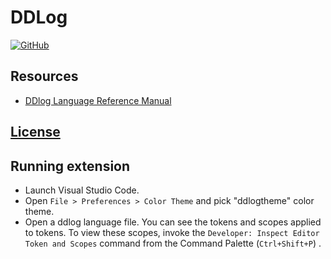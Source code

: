# DDLog 
[![GitHub](https://github.com/vmware/differential-datalog)](https://github.com/vmware/differential-datalog)

## Resources
- [DDlog Language Reference Manual](https://github.com/vmware/differential-datalog/blob/master/doc/language_reference/language_reference.md)

## [License](https://github.com/vmware/differential-datalog/blob/master/LICENSE)

## Running extension

* Launch Visual Studio Code.
* Open `File > Preferences > Color Theme` and pick "ddlogtheme" color theme.
* Open a ddlog language file. You can see the tokens and scopes applied to tokens.
 To view these scopes, invoke the `Developer: Inspect Editor Token and Scopes` command from the Command Palette (`Ctrl+Shift+P`) .

